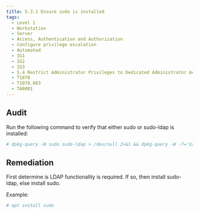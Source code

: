 ```yaml
---
title: 5.3.1 Ensure sudo is installed
tags:
  - Level 1
  - Workstation
  - Server
  - Access, Authentication and Authorization
  - Configure privilege escalation
  - Automated
  - IG1
  - IG2
  - IG3
  - 5.4 Restrict Administrator Privileges to Dedicated Administrator Accounts
  - T1078
  - T1078.003
  - TA0001
---
```


## Audit
Run the following command to verify that either sudo or sudo-ldap is installed:
```bash
# dpkg-query -W sudo sudo-ldap > /dev/null 2>&1 && dpkg-query -W -f='${binary:Package}\t${Status}\t${db:Status-Status}\n' sudo sudo-ldap | awk '($4=="installed" && $NF=="installed") {print "\n""PASS:""\n""Package ""\""$1"\""" is installed""\n"}' || echo -e "\nFAIL:\nneither \"sudo\" or \"sudo-ldap\" package is installed\n"
```

## Remediation
First determine is LDAP functionality is required. If so, then install sudo-ldap, else install sudo.

Example:
```bash
# apt install sudo
```
